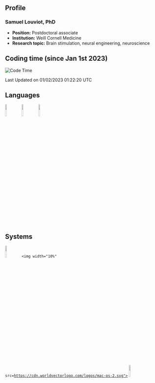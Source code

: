 ## Profile
### Samuel Louviot, PhD
- **Position:** Postdoctoral associate
- **Institution:** Weill Cornell Medicine
- **Research topic:** Brain stimulation, neural engineering, neuroscience

## Coding time (since Jan 1st 2023)

<!--START_SECTION:waka-->
![Code Time](http://img.shields.io/badge/Code%20Time-114%20hrs%2019%20mins-blue)

 Last Updated on 01/02/2023 01:22:20 UTC
 
<!--END_SECTION:waka-->

## Languages
<code><img width="10%" src=https://www.vectorlogo.zone/logos/python/python-icon.svg></code>
<code><img width="10%" src=https://www.vectorlogo.zone/logos/gnu_bash/gnu_bash-icon.svg></code>
<code><img width="10%" src=https://www.vectorlogo.zone/logos/git-scm/git-scm-icon.svg></code>

## Systems
<code><img width="10%" src=https://www.vectorlogo.zone/logos/linux/linux-icon.svg></code>
<code><img width="10%" src=https://cdn.worldvectorlogo.com/logos/mac-os-2.svg"></code>
<code><img width="10%" src=https://www.vectorlogo.zone/logos/microsoft/microsoft-icon.svg></code>
